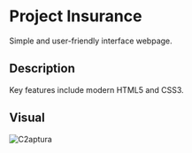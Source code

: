 
# Project Insurance
Simple and user-friendly interface webpage.

## Description
Key features include modern HTML5 and CSS3.

## Visual
![C2aptura](https://github.com/CengizhanITHS/project-insurance/assets/164030558/cbca367f-c6fe-4790-a865-4ae0dbab4260)
